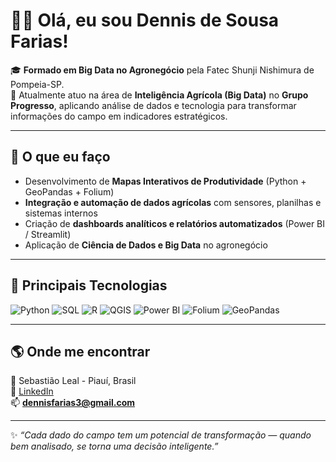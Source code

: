 # 👨‍🌾 Olá, eu sou Dennis de Sousa Farias!

🎓 **Formado em Big Data no Agronegócio** pela Fatec Shunji Nishimura de Pompeia-SP.  
🌾 Atualmente atuo na área de **Inteligência Agrícola (Big Data)** no **Grupo Progresso**, aplicando análise de dados e tecnologia para transformar informações do campo em indicadores estratégicos.

---

## 🚀 O que eu faço
- Desenvolvimento de **Mapas Interativos de Produtividade** (Python + GeoPandas + Folium)  
- **Integração e automação de dados agrícolas** com sensores, planilhas e sistemas internos  
- Criação de **dashboards analíticos e relatórios automatizados** (Power BI / Streamlit)  
- Aplicação de **Ciência de Dados e Big Data** no agronegócio  

---

## 🧠 Principais Tecnologias
![Python](https://img.shields.io/badge/Python-3776AB?style=for-the-badge&logo=python&logoColor=white)
![SQL](https://img.shields.io/badge/SQL-4479A1?style=for-the-badge&logo=postgresql&logoColor=white)
![R](https://img.shields.io/badge/R-276DC3?style=for-the-badge&logo=r&logoColor=white)
![QGIS](https://img.shields.io/badge/QGIS-589632?style=for-the-badge&logo=qgis&logoColor=white)
![Power BI](https://img.shields.io/badge/Power%20BI-F2C811?style=for-the-badge&logo=powerbi&logoColor=black)
![Folium](https://img.shields.io/badge/Folium-0A66C2?style=for-the-badge&logo=python&logoColor=white)
![GeoPandas](https://img.shields.io/badge/GeoPandas-003366?style=for-the-badge&logo=python&logoColor=white)

---

## 🌎 Onde me encontrar
📍 Sebastião Leal - Piauí, Brasil  
💼 [LinkedIn](https://www.linkedin.com/in/dennis-de-sousa-farias/)  
📫 **dennisfarias3@gmail.com**  

---

✨ *“Cada dado do campo tem um potencial de transformação — quando bem analisado, se torna uma decisão inteligente.”*
